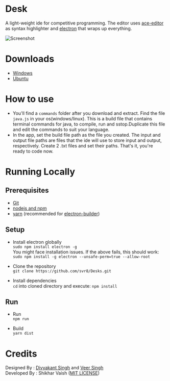 # Desk
A light-weight ide for competitive programming. The editor uses [ace-editor](https://github.com/ajaxorg/ace) as syntax highlighter and [electron](https://electronjs.org/) that wraps up everything.

![Screenshot](https://github.com/svr8/Desk/blob/master/Screenshot.PNG)

# Downloads
+ [Windows](http://www.mediafire.com/file/ki3m3nyi0u333ks/Desk-1.0.0-Windows.zip)
+ [Ubuntu](http://www.mediafire.com/file/m7w5akr74dg9btw/Desk-1.0.0-Linux-x86_64.tar.gz)

# How to use
+ You'll find a `commands` folder after you download and extract.
Find the file `java.js` in your os(windows/linux). This is a build file that contains terminal commands for java, to compile, run and sstop.Duplicate this file and edit the commands to suit your language.<br/>
+ In the app, set the build file path as the file you created. The input and output file paths are files that the ide will use to store input and output, respectively. Create 2 .txt files and set their paths. That's it, you're ready to code now.
# Running Locally
## Prerequisites
+ [Git](https://git-scm.com/)
+ [nodejs and npm](https://nodejs.org/en/)
+ [yarn](https://www.npmjs.com/package/yarn) (recommended for [electron-builder](https://www.npmjs.com/package/electron-builder))

## Setup
+ Install electron globally<br/>
`sudo npm install electron -g`<br/>
You might face installation issues. If the above fails, this should work:<br/>
`sudo npm install -g electron --unsafe-perm=true --allow-root`

+ Clone the repository<br/>
`git clone https://github.com/svr8/Desks.git`

+ Install dependencies<br/>
`cd` into cloned directory and execute:
`npm install`

## Run
+ Run<br/>
`npm run`

+ Build<br/>
`yarn dist`

# Credits
Designed By : [Divyakant Singh](https://www.behance.net/divyakantsingh) and [Veer Singh](https://www.instagram.com/weavingweb/) <br/>
Developed By : Shikhar Vaish ([MIT LICENSE](https://github.com/svr8/Desk/blob/master/LICENSE))
